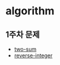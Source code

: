 # algorithm

## 1주차 문제

- [two-sum](https://leetcode.com/problems/two-sum/)
- [reverse-integer](https://leetcode.com/problems/reverse-integer/)
